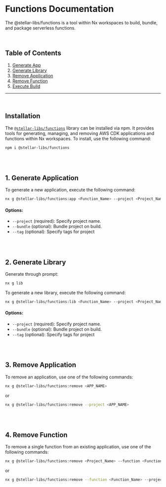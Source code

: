 <br>

# Functions Documentation

The @stellar-libs/functions is a tool within Nx workspaces to build, bundle, and package serverless functions.

<br>

## Table of Contents

1. [Generate App](#generate-application)
2. [Generate Library](#generate-library)
3. [Remove Application](#remove-application)
4. [Remove Function](#remove-function)
5. [Execute Build](#execute-build)

---

<br>

## Installation

The [`@stellar-libs/functions`](https://www.npmjs.com/package/@stellar-libs/functions) library can be installed via npm. It provides tools for generating, managing, and removing AWS CDK applications and functions within Nx workspaces. To install, use the following command:

```bash
npm i @stellar-libs/functions
```

<br>
<br>

## 1. Generate Application<a name="generate-application"></a>

To generate a new application, execute the following command:

```bash
nx g @stellar-libs/functions:app <Function_Name> --project <Project_Name>
```

#### Options:

- `--project` (required): Specify project name.
- `--bundle` (optional): Bundle project on build.
- `--tag` (optional): Specify tags for project

<br>
<br>

## 2. Generate Library<a name="generate-library"></a>

Generate through prompt:

```bash
nx g lib
```

To generate a new library, execute the following command:

```bash
nx g @stellar-libs/functions:lib <Function_Name> --project <Project_Name>
```

#### Options:

- `--project` (required): Specify project name.
- `--bundle` (optional): Bundle project on build.
- `--tag` (optional): Specify tags for project

<br>
<br>

## 3. Remove Application<a name="remove-application"></a>

To remove an application, use one of the following commands:

```bash
nx g @stellar-libs/functions:remove <APP_NAME>
```

or

```bash
nx g @stellar-libs/functions:remove --project <APP_NAME>
```

<br>
<br>

## 4. Remove Function<a name="remove-function"></a>

To remove a single function from an existing application, use one of the following commands:

```bash
nx g @stellar-libs/functions:remove <Project_Name> --function <Function_Name>
```

or

```bash
nx g @stellar-libs/functions:remove --function <Function_Name> --project <Project_Name>
```

<br>
<br>
